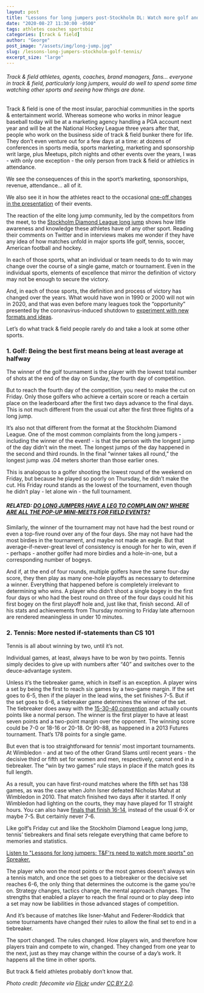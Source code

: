 ```yaml
---
layout: post
title: "Lessons for long jumpers post-Stockholm DL: Watch more golf and tennis"
date: "2020-08-27 11:30:00 -0500"
tags: athletes coaches sportsbiz
categories: [track & field]
author: "George"
post_image: "/assets/img/long-jump.jpg"
slug: /lessons-long-jumpers-stockholm-golf-tennis/
excerpt_size: "large"
---
```


<h6>Track & field athletes, agents, coaches, brand managers, fans... everyone in track & field, particularly long jumpers, would do well to spend some time watching other sports and seeing how things are done.</h6>

Track & field is one of the most insular, parochial communities in the sports & entertainment world. Whereas someone who works in minor league baseball today will be at a marketing agency handling a PGA account next year and will be at the National Hockey League three years after that, people who work on the business side of track & field bunker there for life. They don’t even venture out for a few days at a time: at dozens of conferences in sports media, sports marketing, marketing and sponsorship writ large, plus Meetups, pitch nights and other events over the years, I was - with only one exception - the only person from track & field or athletics in attendance.

We see the consequences of this in the sport’s marketing, sponsorships, revenue, attendance... all of it.

We also see it in how the athletes react to the occasional [one-off changes in the presentation](https://stockholm.diamondleague.com/en/lists-results-stockholm/) of their events.

The reaction of the elite long jump community, led by the competitors from the meet, to the [Stockholm Diamond League long jump](https://www.athleticsweekly.com/diamond-league/long-jump-experiment-falls-short-1039931733/) shows how little awareness and knowledge these athletes have of any other sport. Reading their comments on Twitter and in interviews makes me wonder if they have any idea of how matches unfold in major sports life golf, tennis, soccer, American football and hockey.

In each of those sports, what an individual or team needs to do to win may change over the course of a single game, match or tournament. Even in the individual sports, elements of excellence that mirror the definition of victory may not be enough to secure the victory.

And, in each of those sports, the definition and process of victory has changed over the years. What would have won in 1990 or 2000 will not win in 2020, and that was even before many leagues took the “opportunity” presented by the coronavirus-induced shutdown to [experiment with new formats and ideas](https://nalathletics.com/blog/2020/03/30/athletics-wants-more-athletes).

Let’s do what track & field people rarely do and take a look at some other sports.

### 1. Golf: Being the best first means being at least average at halfway

The winner of the golf tournament is the player with the lowest total number of shots at the end of the day on Sunday, the fourth day of competition.

But to reach the fourth day of the competition, you need to make the cut on Friday. Only those golfers who achieve a certain score or reach a certain place on the leaderboard after the first two days advance to the final days. This is not much different from the usual cut after the first three flights of a long jump.

It’s also not that different from the format at the Stockholm Diamond League. One of the most common complaints from the long jumpers - including the winner of the event! - is that the person with the longest jump of the day didn’t win the meet. The longest jumps of the day happened in the second and third rounds. In the final “winner takes all round,” the longest jump was .04 meters shorter than those earlier ones.

This is analogous to a golfer shooting the lowest round of the weekend on Friday, but because he played so poorly on Thursday, he didn’t make the cut. His Friday round stands as the lowest of the tournament, even though he didn’t play - let alone win - the full tournament.

##### <STRONG>RELATED: [DO LONG JUMPERS HAVE A LEG TO COMPLAIN ON? WHERE ARE ALL THE POP-UP MINI-MEETS FOR FIELD EVENTS?](https://nalathletics.com/blog/2020/08/24/where-pop-up-meets-jumpers-throwers)</STRONG>

Similarly, the winner of the tournament may not have had the best round or even a top-five round over any of the four days. She may not have had the most birdies in the tournament, and maybe not made an eagle. But that average-if-never-great level of consistency is enough for her to win, even if - perhaps - another golfer had more birdies and a hole-in-one, but a corresponding number of bogeys.

And if, at the end of four rounds, multiple golfers have the same four-day score, they then play as many one-hole playoffs as necessary to determine a winner. Everything that happened before is completely irrelevant to determining who wins. A player who didn’t shoot a single bogey in the first four days or who had the best round on three of the four days could hit his first bogey on the first playoff hole and, just like that, finish second. All of his stats and achievements from Thursday morning to Friday late afternoon are rendered meaningless in under 10 minutes.

### 2. Tennis: More nested if-statements than CS 101

Tennis is all about winning by two, until it’s not.

Individual games, at least, always have to be won by two points. Tennis simply decides to give up with numbers after “40” and switches over to the deuce-advantage system.

Unless it’s the tiebreaker game, which in itself is an exception. A player wins a set by being the first to reach six games by a two-game margin. If the set goes to 6-5, then if the player in the lead wins, the set finishes 7-5. But if the set goes to 6-6, a tiebreaker game determines the winner of the set. The tiebreaker does away with the [15-30-40 convention](https://tenniscompanion.org/tiebreak/#what-are-the-different-kinds-of-tiebreaks) and actually counts points like a normal person. The winner is the first player to have at least seven points and a two-point margin over the opponent. The winning score could be 7-0 or 18-16 or 20-18. Or 90-88, as happened in a 2013 Futures tournament. That’s 178 points for a single game.

But even that is too straightforward for tennis’ most important tournaments. At Wimbledon - and at two of the other Grand Slams until recent years - the decisive third or fifth set for women and men, respectively, cannot end in a tiebreaker. The “win by two games” rule stays in place if the match goes its full length.

As a result, you can have first-round matches where the fifth set has 138 games, as was the case when John Isner defeated Nicholas Mahut at Wimbledon in 2010. That match finished two days after it started. If only Wimbledon had lighting on the courts, they may have played for 11 straight hours. You can also have [finals that finish 16-14](https://www.espn.com/sports/tennis/wimbledon09/news/story?id=4307143), instead of the usual 6-X or maybe 7-5. But certainly never 7-6.

Like golf’s Friday cut and like the Stockholm Diamond League long jump, tennis’ tiebreakers and final sets relegate everything that came before to memories and statistics.

<a class="spreaker-player" href="https://www.spreaker.com/user/9346696/long-jump-fiasco-t-frs-need-to-watch-mor" data-resource="episode_id=40487067" data-theme="light" data-autoplay="false" data-playlist="false" data-cover="https://d3wo5wojvuv7l.cloudfront.net/images.spreaker.com/original/eef8ff6dd2977b5a2dd845b9257ecf43.jpg" data-width="100%" data-height="200px">Listen to "Lessons for long jumpers: T&amp;F&#039;rs need to watch more sports" on Spreaker.</a><script async src="https://widget.spreaker.com/widgets.js"></script>

The player who won the most points or the most games doesn’t always win a tennis match, and once the set goes to a tiebreaker or the decisive set reaches 6-6, the only thing that determines the outcome is the game you’re on. Strategy changes, tactics change, the mental approach changes. The strengths that enabled a player to reach the final round or to play deep into a set may now be liabilities in those advanced stages of competition.

And it’s because of matches like Isner-Mahut and Federer-Roddick that some tournaments have changed their rules to allow the final set to end in a tiebreaker.

The sport changed. The rules changed. How players win, and therefore how players train and compete to win, changed. They changed from one year to the next, just as they may change within the course of a day’s work. It happens all the time in other sports.

But track & field athletes probably don’t know that.

<em>Photo credit: fdecomite via [Flickr](https://flic.kr/p/PvBVK) under [CC BY 2.0](https://creativecommons.org/licenses/by/2.0/).</em>

